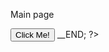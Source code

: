  
<?php
echo<<<__END
<html>
   <head>
	<link rel="stylesheet" type="text/css" href="Website.css">
   </head>
	<p>Main page</p>
  <button type="button">Click Me!</button> 
</html>
__END;
?>

